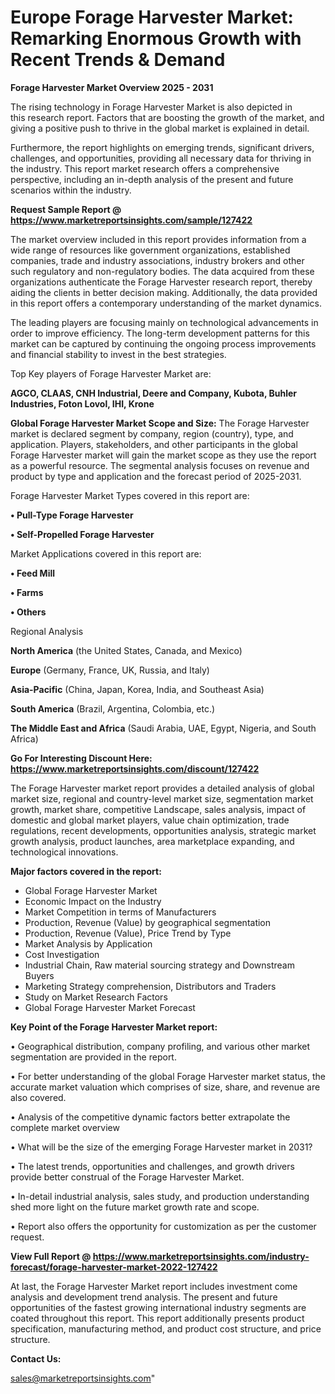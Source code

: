  # Europe Forage Harvester Market: Remarking Enormous Growth with Recent Trends & Demand

<Strong> Forage Harvester Market Overview 2025 - 2031</strong>

The rising technology in Forage Harvester Market is also depicted in this research report. Factors that are boosting the growth of the market, and giving a positive push to thrive in the global market is explained in detail.

Furthermore, the report highlights on emerging trends, significant drivers, challenges, and opportunities, providing all necessary data for thriving in the industry. This report market research offers a comprehensive perspective, including an in-depth analysis of the present and future scenarios within the industry.

<strong>Request Sample Report @ <a href=https://www.marketreportsinsights.com/sample/127422>https://www.marketreportsinsights.com/sample/127422</a></strong>

The market overview included in this report provides information from a wide range of resources like government organizations, established companies, trade and industry associations, industry brokers and other such regulatory and non-regulatory bodies. The data acquired from these organizations authenticate the Forage Harvester research report, thereby aiding the clients in better decision making. Additionally, the data provided in this report offers a contemporary understanding of the market dynamics.

The leading players are focusing mainly on technological advancements in order to improve efficiency. The long-term development patterns for this market can be captured by continuing the ongoing process improvements and financial stability to invest in the best strategies.

Top Key players of Forage Harvester Market are:

<strong>AGCO, CLAAS, CNH Industrial, Deere and Company, Kubota, Buhler Industries, Foton Lovol, IHI, Krone</strong>

<strong><b>Global Forage Harvester Market Scope and Size:</b></strong>
The Forage Harvester market is declared segment by company, region (country), type, and application. Players, stakeholders, and other participants in the global Forage Harvester market will gain the market scope as they use the report as a powerful resource. The segmental analysis focuses on revenue and product by type and application and the forecast period of 2025-2031.

Forage Harvester Market Types covered in this report are:

<strong>• Pull-Type Forage Harvester

• Self-Propelled Forage Harvester</strong>

Market Applications covered in this report are:

<strong>• Feed Mill

• Farms

• Others</strong> 

Regional Analysis

<strong>North America</strong> (the United States, Canada, and Mexico)

<strong>Europe</strong> (Germany, France, UK, Russia, and Italy)

<strong>Asia-Pacific</strong> (China, Japan, Korea, India, and Southeast Asia)

<strong>South America</strong> (Brazil, Argentina, Colombia, etc.)

<strong>The Middle East and Africa</strong> (Saudi Arabia, UAE, Egypt, Nigeria, and South Africa)

<strong>Go For Interesting Discount Here: <a href=https://www.marketreportsinsights.com/discount/127422>https://www.marketreportsinsights.com/discount/127422</a></strong>

The Forage Harvester market report provides a detailed analysis of global market size, regional and country-level market size, segmentation market growth, market share, competitive Landscape, sales analysis, impact of domestic and global market players, value chain optimization, trade regulations, recent developments, opportunities analysis, strategic market growth analysis, product launches, area marketplace expanding, and technological innovations.

<strong><b>Major factors covered in the report:</b></strong>
<ul>
  <li>Global Forage Harvester Market </li>
  <li>Economic Impact on the Industry</li>
  <li>Market Competition in terms of Manufacturers</li>
  <li>Production, Revenue (Value) by geographical segmentation</li>
  <li>Production, Revenue (Value), Price Trend by Type</li>
  <li>Market Analysis by Application</li>
  <li>Cost Investigation</li>
  <li>Industrial Chain, Raw material sourcing strategy and Downstream Buyers</li>
  <li>Marketing Strategy comprehension, Distributors and Traders</li>
  <li>Study on Market Research Factors</li>
  <li>Global Forage Harvester Market Forecast</li>
</ul>

<strong><b>Key Point of the Forage Harvester Market report:</b></strong>

• Geographical distribution, company profiling, and various other market segmentation are provided in the report.

• For better understanding of the global Forage Harvester market status, the accurate market valuation which comprises of size, share, and revenue are also covered.

• Analysis of the competitive dynamic factors better extrapolate the complete market overview

• What will be the size of the emerging Forage Harvester market in 2031?

• The latest trends, opportunities and challenges, and growth drivers provide better construal of the Forage Harvester Market.

• In-detail industrial analysis, sales study, and production understanding shed more light on the future market growth rate and scope.

• Report also offers the opportunity for customization as per the customer request.

<strong><b>View Full Report @ <a href=https://www.marketreportsinsights.com/industry-forecast/forage-harvester-market-2022-127422>https://www.marketreportsinsights.com/industry-forecast/forage-harvester-market-2022-127422</a></b></strong>


At last, the Forage Harvester Market report includes investment come analysis and development trend analysis. The present and future opportunities of the fastest growing international industry segments are coated throughout this report. This report additionally presents product specification, manufacturing method, and product cost structure, and price structure.

<strong>Contact Us:</strong>

sales@marketreportsinsights.com"
